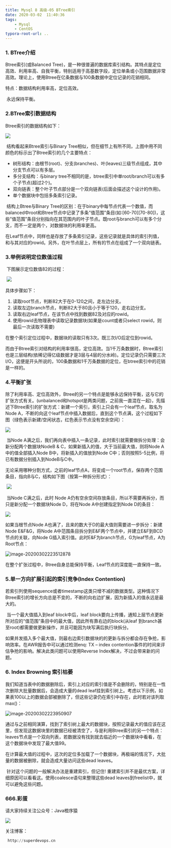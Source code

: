```yaml
---
title: Mysql 8 高级-05 BTree索引
date: 2020-03-02  11:40:36
tags: 
    - Mysql
    - CentOS
typora-root-url: ..
---
```


### 1. BTree介绍

Btree索引(或Balanced Tree)，是一种很普遍的数据库索引结构。其特点是定位高效、利用率高、自我平衡，特别适用于高基数字段，定位单条或小范围数据非常高效。理论上，使用Btree在亿条数据与100条数据中定位记录的花销相同。

特点：数据结构利用率高，定位高效。

​            永远保持平衡。



### 2.BTree索引数据结构

Btree索引的数据结构如下：

![](/image/mysql/05/050001.png)

<!--more-->

​      结构看起来Btree索引与Binary Tree相似，但在细节上有所不同，上图中用不同颜色的标示出了Btree索引的几个主要特点：

- 树形结构：由根节(root)、分支(branches)、叶(leaves)三级节点组成，其中分支节点可以有多层。
- 多分支结构：与binary tree不相同的是，btree索引中单root/branch可以有多个子节点(超过2个)。
- 双向链表：整个叶子节点部分是一个双向链表(后面会描述这个设计的作用)。
- 单个数据块中包括多条索引记录。

​    结构上Btree与Binary Tree的区别：在于binary中每节点代表一个数值，而balanced中root和Btree节点中记录了多条”值范围”条目(如:[60-70][70-80])，这些”值范围”条目分别指向在其范围内的叶子节点。既root与branch可以有多个分支，而不一定是两个，对数据块的利用率更高。

​       在Leaf节点中，同样也是存放了多条索引记录，这些记录就是具体的索引列值，和与其对应的rowid。另外，在叶节点层上，所有的节点在组成了一个双向链表。

### 3.举例说明定位数值过程

​    下图展示定位数值82的过程：

​       ![](/image/mysql/05/050002.png)

具体步骤如下：

1. 读取root节点，判断82大于在0-120之间，走左边分支。
2. 读取左边branch节点，判断82大于80且小于等于120，走右边分支。
3. 读取右边leaf节点，在该节点中找到数据82及对应的rowid。
4. 使用rowid去物理表中读取记录数据块(如果是count或者只select rowid，则最后一次读取不需要)

在整个索引定位过程中，数据块的读取只有3次。既三次I/O后定位到rowid。

​       而由于Btree索引对结构的利用率很高，定位高效。当1千万条数据时，Btree索引也是三层结构(依稀记得亿级数据才是3层与4层的分水岭)。定位记录仍只需要三次I/O，这便是开头所说的，100条数据和1千万条数据的定位，在btree索引中的花销是一样的。

### 4.平衡扩张

​         除了利用率高、定位高效外，Btree的另一个特点是能够永远保持平衡，这与它的扩张方式有关。(unbalanced和hotspot是两类问题，之前我一直混在一起)，先描述下Btree索引的扩张方式：新建一个索引，索引上只会有一个leaf节点，取名为Node A，不断的向这个leaf节点中插入数据后，直到这个节点满，这个过程如下图（绿色表示新建/空闲状态，红色表示节点没有空余空间）：

![](/image/mysql/05/050003.png)

​       当Node A满之后，我们再向表中插入一条记录，此时索引就需要做拆分处理：会新分配两个数据块NodeB & C，如果新插入的值，大于当前最大值，则将Node A中的值全部插入Node B中，将新插入的值放到Node C中；否则按照5-5比例，将已有数据分别插入到NodeB与C中。

​       无论采用哪种分割方式，之前的leaf节点A，将变成一个root节点，保存两个范围条目，指向B与C，结构如下图（按第一种拆分形式）：

​        ![](/image/mysql/05/050004.png)

​     当Node C满之后，此时 Node A仍有空余空间存放条目，所以不需要再拆分，而只是新分配一个数据块Node D，将在Node A中创建指定到Node D的条目：      

![](/image/mysql/05/050005.png)

如果当根节点Node A也满了，且来的数大于D的最大值则需要进一步拆分：新建Node E&F&G，将Node A中范围条目拆分到E&F两个节点中，并建立E&F到BCD节点的关联，向Node G插入索引值。此时E&F为branch节点，G为leaf节点，A为Root节点：

![image-20200302223512878](/image/mysql/05/050006.png)

在整个扩张过程中，Btree自身总能保持平衡，Leaf节点的深度能一直保持一致。



### 5.单一方向扩展引起的索引竞争(Index Contention)

​       若索引列使用sequence或者timestamp这类只增不减的数据类型。这种情况下Btree索引的增长方向总是不变的，不断的向右边扩展，因为新插入的值永远是最大的。

​       当一个最大值插入到leaf block中后，leaf block要向上传播，通知上层节点更新所对应的“值范围”条目中的最大值，因此所有靠右边的block(从leaf 到branch甚至root)都需要做更新操作，并且可能因为块写满后执行块拆分。

​      如果并发插入多个最大值，则最右边索引数据块的的更新与拆分都会存在争抢，影响效率。在AWR报告中可以通过检测enq: TX – index contention事件的时间来评估争抢的影响。解决此类问题可以使用Reverse Index解决，不过会带来新的问题。

### 6. Index Browning 索引枯萎

​       我们知道当表中的数据删除后，索引上对应的索引值是不会删除的，特别是在一性次删除大批量数据后，会造成大量的dead leaf挂到索引树上。考虑以下示例，如果表100以上的数据会部被删除了，但这些记录仍在索引中存在，此时若对该列取max()：

![image-20200302223950907](/image/mysql/05/050007.png)

​       通过与之前相同演算，找到了索引树上最大的数据块，按照记录最大的值应该在这里，但发现这数据块里的数据已经被清空了，与是利用Btree索引的另一个特点：leaves节点是一个双向列表，若数据没有找到就去临近的一个数据块中看看，在这个数据块中发现了最大值99。

​      在计算最大值的过程中，这次的定位多加载了一个数据块，再极端的情况下，大批量的数据被删除，就会造成大量访问这些dead leaves。

​         针对这个问题的一般解决办法是重建索引，但记住! 重建索引并不是最优方案，详细原因可以看看这。使用coalesce语句来整理这些dead leaves到freelist中，就可以避免这些问题。

### 666.彩蛋

请大家持续关注公众号：Java橙序猿

 ![](/image/common/superdevops.jpg) 

关注博客：

```sql
 http://superdevops.cn
```
